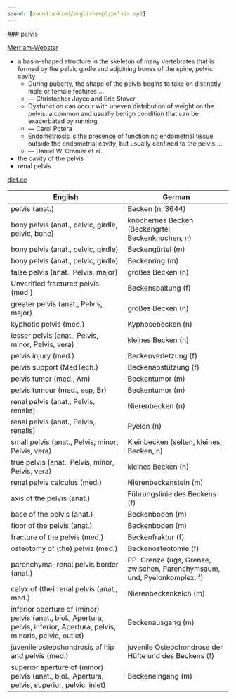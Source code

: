 ```yaml
---
sound: [sound:ankimd/english/mp3/pelvis.mp3]
---
```


\### pelvis

[Merriam-Webster](https://www.merriam-webster.com/dictionary/pelvis)

- a basin-shaped structure in the skeleton of many vertebrates that is formed by the pelvic girdle and adjoining bones of the spine, pelvic cavity
    - During puberty, the shape of the pelvis begins to take on distinctly male or female features …
    - — Christopher Joyce and Eric Stover
    - Dysfunction can occur with uneven distribution of weight on the pelvis, a common and usually benign condition that can be exacerbated by running.
    - — Carol Potera
    - Endometriosis is the presence of functioning endometrial tissue outside the endometrial cavity, but usually confined to the pelvis …
    - — Daniel W. Cramer et al.
- the cavity of the pelvis
- renal pelvis

[dict.cc](https://www.dict.cc/pelvis)

| English        | German       |
| -------------- | ------------ |
| pelvis (anat.) | Becken (n, 3644) |
| bony pelvis (anat., pelvic, girdle, pelvic, bone) | knöchernes Becken (Beckengrtel, Beckenknochen, n) |
| bony pelvis (anat., pelvic, girdle) | Beckengürtel (m) |
| bony pelvis (anat., pelvic, girdle) | Beckenring (m) |
| false pelvis (anat., Pelvis, major) | großes Becken (n) |
| Unverified fractured pelvis (med.) | Beckenspaltung (f) |
| greater pelvis (anat., Pelvis, major) | großes Becken (n) |
| kyphotic pelvis (med.) | Kyphosebecken (n) |
| lesser pelvis (anat., Pelvis, minor, Pelvis, vera) | kleines Becken (n) |
| pelvis injury (med.) | Beckenverletzung (f) |
| pelvis support (MedTech.) | Beckenabstützung (f) |
| pelvis tumor (med., Am) | Beckentumor (m) |
| pelvis tumour (med., esp, Br) | Beckentumor (m) |
| renal pelvis (anat., Pelvis, renalis) | Nierenbecken (n) |
| renal pelvis (anat., Pelvis, renalis) | Pyelon (n) |
| small pelvis (anat., Pelvis, minor, Pelvis, vera) | Kleinbecken (selten, kleines, Becken, n) |
| true pelvis (anat., Pelvis, minor, Pelvis, vera) | kleines Becken (n) |
| renal pelvis calculus (med.) | Nierenbeckenstein (m) |
| axis of the pelvis (anat.) | Führungslinie des Beckens (f) |
| base of the pelvis (anat.) | Beckenboden (m) |
| floor of the pelvis (anat.) | Beckenboden (m) |
| fracture of the pelvis (med.) | Beckenfraktur (f) |
| osteotomy of (the) pelvis (med.) | Beckenosteotomie <BO> (f) |
| parenchyma-renal pelvis border (anat.) | PP-Grenze (ugs, Grenze, zwischen, Parenchymsaum, und, Pyelonkomplex, f) |
| calyx of (the) renal pelvis (anat., med.) | Nierenbeckenkelch (m) |
| inferior aperture of (minor) pelvis (anat., biol., Apertura, pelvis, inferior, Apertura, pelvis, minoris, pelvic, outlet) | Beckenausgang (m) |
| juvenile osteochondrosis of hip and pelvis (med.) | juvenile Osteochondrose der Hüfte und des Beckens (f) |
| superior aperture of (minor) pelvis (anat., biol., Apertura, pelvis, superior, pelvic, inlet) | Beckeneingang (m) |
